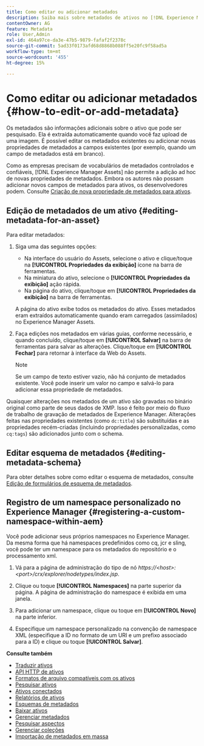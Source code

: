 ```yaml
---
title: Como editar ou adicionar metadados
description: Saiba mais sobre metadados de ativos no [!DNL Experience Manager Assets] Há várias maneiras de editar metadados de ativos.
contentOwner: AG
feature: Metadata
role: User,Admin
exl-id: 464a97ce-da3e-47b5-9879-fafaf2f2378c
source-git-commit: 5ad33f0173afd68d8868b088ff5e20fc9f58ad5a
workflow-type: tm+mt
source-wordcount: '455'
ht-degree: 15%

---
```


# Como editar ou adicionar metadados {#how-to-edit-or-add-metadata}

Os metadados são informações adicionais sobre o ativo que pode ser pesquisado. Ela é extraída automaticamente quando você faz upload de uma imagem. É possível editar os metadados existentes ou adicionar novas propriedades de metadados a campos existentes (por exemplo, quando um campo de metadados está em branco).

Como as empresas precisam de vocabulários de metadados controlados e confiáveis, [!DNL Experience Manager Assets] não permite a adição ad hoc de novas propriedades de metadados. Embora os autores não possam adicionar novos campos de metadados para ativos, os desenvolvedores podem. Consulte [Criação de nova propriedade de metadados para ativos](meta-edit.md#editing-metadata-schema).

## Edição de metadados de um ativo {#editing-metadata-for-an-asset}

Para editar metadados:

1. Siga uma das seguintes opções:

   * Na interface do usuário do Assets, selecione o ativo e clique/toque na **[!UICONTROL Propriedades da exibição]** ícone na barra de ferramentas.
   * Na miniatura do ativo, selecione o **[!UICONTROL Propriedades da exibição]** ação rápida.
   * Na página do ativo, clique/toque em **[!UICONTROL Propriedades da exibição]** na barra de ferramentas.

   A página do ativo exibe todos os metadados do ativo. Esses metadados eram extraídos automaticamente quando eram carregados (assimilados) no Experience Manager Assets.

1. Faça edições nos metadados em várias guias, conforme necessário, e quando concluído, clique/toque em **[!UICONTROL Salvar]** na barra de ferramentas para salvar as alterações. Clique/toque em **[!UICONTROL Fechar]** para retornar à interface da Web do Assets.

   >[!NOTE]
   >
   >Se um campo de texto estiver vazio, não há conjunto de metadados existente. Você pode inserir um valor no campo e salvá-lo para adicionar essa propriedade de metadados.

Quaisquer alterações nos metadados de um ativo são gravadas no binário original como parte de seus dados de XMP. Isso é feito por meio do fluxo de trabalho de gravação de metadados de Experience Manager. Alterações feitas nas propriedades existentes (como `dc:title`) são substituídas e as propriedades recém-criadas (incluindo propriedades personalizadas, como `cq:tags`) são adicionados junto com o schema.

<!-- XMP write-back is supported and enabled for the platforms and file formats described in technical requirements. -->

## Editar esquema de metadados {#editing-metadata-schema}

Para obter detalhes sobre como editar o esquema de metadados, consulte [Edição de formulários de esquema de metadados](metadata-schemas.md#edit-metadata-schema-forms).

## Registro de um namespace personalizado no Experience Manager {#registering-a-custom-namespace-within-aem}

Você pode adicionar seus próprios namespaces no Experience Manager. Da mesma forma que há namespaces predefinidos como cq, jcr e sling, você pode ter um namespace para os metadados do repositório e o processamento xml.

1. Vá para a página de administração do tipo de nó *https://&lt;host>:&lt;port>/crx/explorer/nodetypes/index.jsp*.
1. Clique ou toque **[!UICONTROL Namespaces]** na parte superior da página. A página de administração do namespace é exibida em uma janela.

1. Para adicionar um namespace, clique ou toque em **[!UICONTROL Novo]** na parte inferior.
1. Especifique um namespace personalizado na convenção de namespace XML (especifique a ID no formato de um URI e um prefixo associado para a ID) e clique ou toque **[!UICONTROL Salvar]**.

**Consulte também**

* [Traduzir ativos](translate-assets.md)
* [API HTTP de ativos](mac-api-assets.md)
* [Formatos de arquivo compatíveis com os ativos](file-format-support.md)
* [Pesquisar ativos](search-assets.md)
* [Ativos conectados](use-assets-across-connected-assets-instances.md)
* [Relatórios de ativos](asset-reports.md)
* [Esquemas de metadados](metadata-schemas.md)
* [Baixar ativos](download-assets-from-aem.md)
* [Gerenciar metadados](manage-metadata.md)
* [Pesquisar aspectos](search-facets.md)
* [Gerenciar coleções](manage-collections.md)
* [Importação de metadados em massa](metadata-import-export.md)
